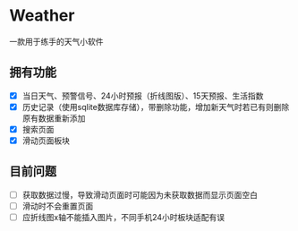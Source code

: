 # Weather
一款用于练手的天气小软件

## 拥有功能

- [x] 当日天气、预警信号、24小时预报（折线图版）、15天预报、生活指数
- [x] 历史记录（使用sqlite数据库存储），带删除功能，增加新天气时若已有则删除原有数据重新添加
- [x] 搜索页面  
- [x] 滑动页面板块

## 目前问题

- [ ] 获取数据过慢，导致滑动页面时可能因为未获取数据而显示页面空白
- [ ] 滑动时不会重置页面
- [ ] 应折线图x轴不能插入图片，不同手机24小时板块适配有误
